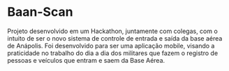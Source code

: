 # Baan-Scan
Projeto desenvolvido em um Hackathon, juntamente com colegas, com o intuito de ser o novo sistema de controle de entrada e saída da base aérea de Anápolis. Foi desenvolvido para ser uma aplicação mobile, visando a praticidade no trabalho do dia a dia dos militares que fazem o registro de pessoas e veículos que entram e saem da Base Aérea.
